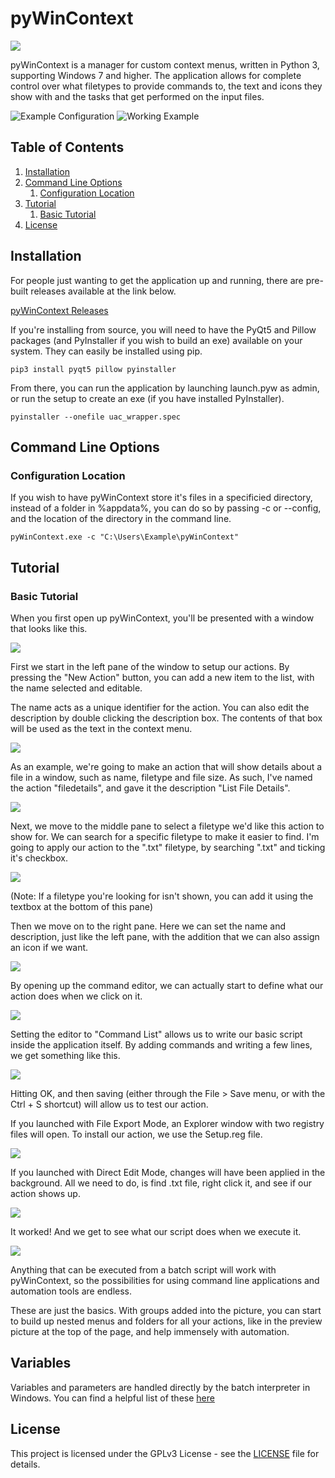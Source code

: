 # pyWinContext
![](https://i.imgur.com/uqWDQ6y.png)

pyWinContext is a manager for custom context menus, written in Python 3,
supporting Windows 7 and higher. The application allows for complete control
over what filetypes to provide commands to, the text and icons they show with
and the tasks that get performed on the input files.

![Example Configuration](https://i.imgur.com/q9oPy1d.png)
![Working Example](https://i.imgur.com/feGaCrh.png)

## Table of Contents

1. [Installation](#installation)
2. [Command Line Options](#command-line-options)
    1. [Configuration Location](#configuration-location)
3. [Tutorial](#tutorial)
    1. [Basic Tutorial](#basic-tutorial)
4. [License](#license)

## Installation

For people just wanting to get the application up and running, there are
pre-built releases available at the link below.

[pyWinContext Releases](https://github.com/VodBox/pyWinContext/releases)

If you're installing from source, you will need to have the PyQt5 and Pillow
packages (and PyInstaller if you wish to build an exe) available on your
system. They can easily be installed using pip.

```batch
pip3 install pyqt5 pillow pyinstaller
```

From there, you can run the application by launching launch.pyw as admin, or
run the setup to create an exe (if you have installed PyInstaller).

```batch
pyinstaller --onefile uac_wrapper.spec
```

## Command Line Options

### Configuration Location

If you wish to have pyWinContext store it's files in a specificied directory,
instead of a folder in %appdata%, you can do so by passing -c or --config, and
the location of the directory in the command line.

```batch
pyWinContext.exe -c "C:\Users\Example\pyWinContext"
```

## Tutorial

### Basic Tutorial

When you first open up pyWinContext, you'll be presented with a window that
looks like this.

![](https://i.imgur.com/GtYExdj.png)

First we start in the left pane of the window to setup our actions. By pressing
the "New Action" button, you can add a new item to the list, with the name
selected and editable.

The name acts as a unique identifier for the action. You can also edit the
description by double clicking the description box. The contents of that box
will be used as the text in the context menu.

![](https://i.imgur.com/7VL5NWf.png)

As an example, we're going to make an action that will show details about a
file in a window, such as name, filetype and file size. As such, I've named the
action "filedetails", and gave it the description "List File Details".

![](https://i.imgur.com/ZjS0TdY.png)

Next, we move to the middle pane to select a filetype we'd like this action to
show for. We can search for a specific filetype to make it easier to find. I'm
going to apply our action to the ".txt" filetype, by searching ".txt" and
ticking it's checkbox.

![](https://i.imgur.com/y8Anvxu.png)

(Note: If a filetype you're looking for isn't shown, you can add it using the
textbox at the bottom of this pane)

Then we move on to the right pane. Here we can set the name and description,
just like the left pane, with the addition that we can also assign an icon if
we want.

![](https://i.imgur.com/v5yblVG.png)

By opening up the command editor, we can actually start to define what our
action does when we click on it.

![](https://i.imgur.com/1BbQr6x.png)

Setting the editor to "Command List" allows us to write our basic script inside
the application itself. By adding commands and writing a few lines, we get
something like this.

![](https://i.imgur.com/2o6JEpm.png)

Hitting OK, and then saving (either through the File > Save menu, or with the
Ctrl + S shortcut) will allow us to test our action.

If you launched with File Export Mode, an Explorer window with two registry
files will open. To install our action, we use the Setup.reg file.

![](https://i.imgur.com/NJOhYvz.png)

If you launched with Direct Edit Mode, changes will have been applied in the
background. All we need to do, is find .txt file, right click it, and see if
our action shows up.

![](https://i.imgur.com/6JHpA9u.png)

It worked! And we get to see what our script does when we execute it.

![](https://i.imgur.com/ZRZ1pJH.png)

Anything that can be executed from a batch script will work with pyWinContext,
so the possibilities for using command line applications and automation tools
are endless.

These are just the basics. With groups added into the picture, you can start to
build up nested menus and folders for all your actions, like in the preview
picture at the top of the page, and help immensely with automation.

## Variables

Variables and parameters are handled directly by the batch interpreter in Windows. You can find a helpful list of these [here](https://ss64.com/nt/syntax-args.html)

## License

This project is licensed under the GPLv3 License - see the [LICENSE](LICENSE) file for details.
